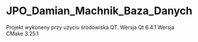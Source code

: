 # JPO_Damian_Machnik_Baza_Danych
Projekt wykoneny przy użyciu środowiska QT. 
Wersja Qt 6.4.1
Wersja CMake 3.25.1
